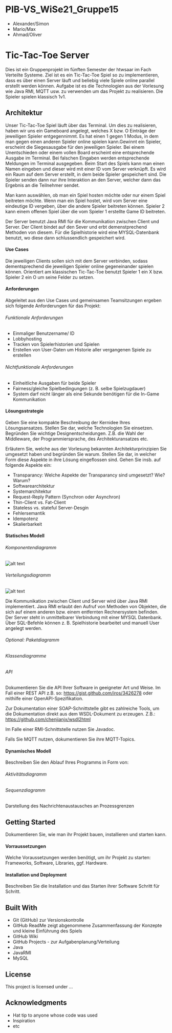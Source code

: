 # PIB-VS_WiSe21_Gruppe15
* Alexander/Simon
* Mario/Max
* Ahmad/Oliver

# Tic-Tac-Toe Server

Dies ist ein Gruppenprojekt im fünften Semester der htwsaar im Fach Verteilte Systeme. Ziel ist es ein Tic-Tac-Toe Spiel so zu implementieren, dass es über einen Server läuft und beliebig viele Spiele online parallel erstellt werden können. Aufgabe ist es die Technologien aus der Vorlesung wie Java RMI, MQTT usw. zu verwenden um das Projekt zu realisieren. Die Spieler spielen klassisch 1v1.

## Architektur

Unser Tic-Tac-Toe Spiel läuft über das Terminal. Um dies zu realisieren, haben wir uns ein Gameboard angelegt, welches X bzw. O Einträge der jeweiligen Spieler entgegennimmt. Es hat einen 1 gegen 1 Modus, in dem man gegen einen anderen Spieler online spielen kann.Gewinnt ein Spieler, erscheint die Siegesausgabe für den jeweiligen Spieler. Bei einem Unentschieden oder einem vollen Board erscheint eine entsprechende Ausgabe im Terminal. Bei falschen Eingaben werden entsprechende Meldungen im Terminal ausgegeben. Beim Start des Spiels kann man einen Namen eingeben und dieser wird mit einer ID vom Server verknüpft. Es wird ein Raum auf dem Server erstellt, in dem beide Spieler gespeichert sind. Die Spieler senden dann nur ihre Interaktion an den Server, welcher dann das Ergebnis an die Teilnehmer sendet.

Man kann auswählen, ob man ein Spiel hosten möchte oder nur einem Spiel beitreten möchte. Wenn man ein Spiel hostet, wird vom Server eine eindeutige ID vergeben, über die andere Spieler beitreten können. Spieler 2 kann einem offenen Spiel über die vom Spieler 1 erstellte Game ID beitreten.

Der Server benutzt Java RMI für die Kommunikation zwischen Client und Server. Der Client bindet auf den Sever und erbt demenstprechend Methoden von diesem. Für die Spielhistorie wird eine MYSQL-Datenbank benutzt, wo diese dann schlussendlich gespeichert wird.

#### Use Cases

Die jeweiligen Clients sollen sich mit dem Server verbinden, sodass dementsprechend die jeweiligen Spieler online gegeneinander spielen können. Orientiert am klassischen Tic-Tac-Toe benutzt Spieler 1 ein X bzw. Spieler 2 ein O um seine Felder zu setzen.

#### Anforderungen
Abgeleitet aus den Use Cases und gemeinsamen Teamsitzungen ergeben sich folgende Anforderungen für das Projekt:

###### Funktionale Anforderungen
* Einmaliger Benutzername/ ID
* Lobbyhosting
* Tracken von Spielerhistorien und Spielen
* Erstellen von User-Daten um Historie aller vergangenen Spiele zu erstellen

###### Nichtfunktionale Anforderungen
* Einheitliche Ausgaben für beide Spieler
* Fairness/gleiche Spielbedingungen (z. B. selbe Spielzugdauer)
* System darf nicht länger als eine Sekunde benötigen für die In-Game Kommunikation

#### Lösungsstrategie
Geben Sie eine kompakte Beschreibung der Kernidee Ihres Lösungsansatzes. Stellen Sie dar, welche Technologien Sie einsetzen. Begründen Sie wichtige Designentscheidungen. Z.B. die Wahl der Middleware, der Programmiersprache, des Architekturansatzes etc.

Erläutern Sie, welche aus der Vorlesung bekannten Architekturprinzipien Sie umgesetzt haben und begründen Sie warum. Stellen Sie dar, in welcher Form diese Aspekte in ihre Lösung eingeflossen sind. Gehen Sie insb. auf folgende Aspekte ein:
- Transparancy: Welche Aspekte der Transparancy sind umgesetzt? Wie? Warum?
- Softwarearchitektur
- Systemarchitektur
- Request-Reply Pattern (Synchron oder Asynchron)
- Thin-Client vs. Fat-Client
- Stateless vs. stateful Server-Desgin
- Fehlersemantik
- Idempotenz
- Skalierbarkeit


#### Statisches Modell

###### Komponentendiagramm
![alt text](https://i.imgur.com/UGgXo3g.png)

###### Verteilungsdiagramm
![alt text](https://i.imgur.com/QhfyZ5h.png)



Die Kommunikation zwischen Client und Server wird über Java RMI implementiert. Java RMI erlaubt den Aufruf von Methoden von Objekten, die sich auf einem anderen bzw. einem entfernten  Rechnersystem befinden. Der Server steht in unmittelbarer Verbindung mit einer MYSQL Datenbank. Über SQL-Befehle können z. B. Spielhistorie bearbeitet und manuell User angelegt werden.

###### Optional: Paketdiagramm

###### Klassendiagramme

###### API
Dokumentieren Sie die API Ihrer Software in geeigneter Art und Weise. Im Fall einer REST API z.B. so: https://gist.github.com/iros/3426278 oder mithilfe einer OpenAPI-Spezifikation.

Zur Dokumentation einer SOAP-Schnittstelle gibt es zahlreiche Tools, um die Dokumentation direkt aus dem WSDL-Dokument zu erzeugen. Z.B.: https://github.com/chenjianjx/wsdl2html

Im Falle einer RMI-Schnittstelle nutzen Sie Javadoc.

Falls Sie MQTT nutzen, dokumentieren Sie ihre MQTT-Topics.

#### Dynamisches Modell
Beschreiben Sie den Ablauf Ihres Programms in Form von:

###### Aktivitätsdiagramm

###### Sequenzdiagramm
Darstellung des Nachrichtenaustausches an Prozessgrenzen

## Getting Started
Dokumentieren Sie, wie man ihr Projekt bauen, installieren und starten kann.

#### Vorraussetzungen
Welche Voraussetzungen werden benötigt, um ihr Projekt zu starten: Frameworks, Software, Libraries, ggf. Hardware.

#### Installation und Deployment
Beschreiben Sie die Installation und das Starten ihrer Software Schritt für Schritt.

## Built With
* Git (GitHub) zur Versionskontrolle
* GitHub ReadMe zeigt abgenommene Zusammenfassung der Konzepte und kleine Einführung des Spiels
* GitHub Wiki
* GitHub Projects - zur Aufgabenplanung/Verteilung
* Java
* JavaRMI
* MySQL



## License

This project is licensed under ...

## Acknowledgments

* Hat tip to anyone whose code was used
* Inspiration
* etc
